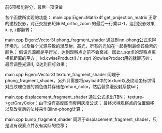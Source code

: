 前6项都能得分，最后一项没做

各个函数所实现的功能：
main.cpp Eigen::Matrix4f get_projection_matrix
    正常的透视投影，对正交投影矩阵 M_ortho_zoom 的最后一行乘以-1，达到投影效果 x, y, z都翻转；

main.cpp Eigen::Vector3f phong_fragment_shader
    通过Blinn-phong公式求得环境光，以及每个光源导致的漫反射，高光，所有的光加在一起得到最终该像素的颜色；
    假设光源都是平行光，达到观察点之前不会衰减，因此r_sqr求的观察点离相机距离的平方；
    kd.cwiseProduct(I / r_sqr) 的cwiseProduct用的就很巧妙；
    最后调整光源l1, l2达到目标效果；

main.cpp Eigen::Vector3f texture_fragment_shader
    同理于phong_fragment_shader，另外只需要将payload中的texture以及纹理坐标求得对应纹理位置的颜色值并存储在return_color，然后替换漫反射系数kd；


main.cpp displacement_fragment_shader
    通过公式求出TBN；
    texture->getGrayColor：由于没有高度图而套用灰度公式；
    最终求得观察点的位置偏移以及改变后的法线来作Blinn-phong计算；

main.cpp bump_fragment_shader
    同理于displacement_fragment_shader，只是没有观察点并没有实际的位移；


